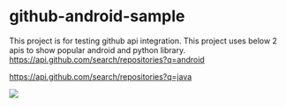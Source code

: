 # github-android-sample
This project is for testing github api integration.
This project uses below 2 apis to show popular android and python library.
https://api.github.com/search/repositories?q=android

https://api.github.com/search/repositories?q=java

<img src="https://github.com/ankitgoyal1009/github-android-sample/blob/master/IMG_20200421_220406.jpg"/>
